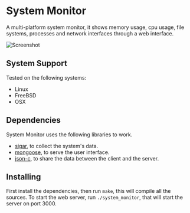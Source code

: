 # System Monitor
A multi-platform system monitor, it shows memory usage, cpu usage, file systems, processes and network interfaces through a web interface.

![Screenshot](http://i.imgur.com/4sam7XM.png, "Screenshot")

## System Support
Tested on the following systems:
- Linux
- FreeBSD
- OSX

## Dependencies
System Monitor uses the following libraries to work.
- [sigar](https://github.com/hyperic/sigar), to collect the system's data.
- [mongoose](https://github.com/cesanta/mongoose), to serve the user interface.
- [json-c](https://github.com/json-c/json-c), to share the data between the client and the server.

## Installing
First install the dependencies, then run `make`, this will compile all the sources. To start the web server, run `./system_monitor`, that will start the server on port 3000.
